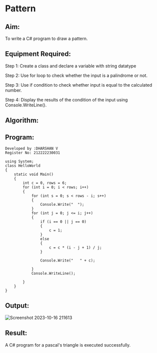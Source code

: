 # Pattern

## Aim:
To write a C# program to draw a pattern.

## Equipment Required:
Step 1: Create a class and declare a variable with string datatype

Step 2: Use for loop to check whether the input is a palindrome or not.

Step 3: Use if condition to check whether input is equal to the calculated number.

Step 4: Display the results of the condition of the input using Console.WriteLine().


## Algorithm:


## Program:
```
Developed by :DHARSHAN V
Register No: 212222230031
```
```
using System;
class HelloWorld
{
    static void Main()
    {
        int c = 0, rows = 6;
        for (int i = 0; i < rows; i++)
        {
            for (int s = 0; s < rows - i; s++)
            {
                Console.Write("  ");
            }
            for (int j = 0; j <= i; j++)
            {
                if (i == 0 || j == 0)
                {
                    c = 1;
                }
                else
                {
                    c = c * (i - j + 1) / j;
                }

                Console.Write("   " + c);

            }
            Console.WriteLine();

        }
    }
}
```

## Output:
![Screenshot 2023-10-16 211613](https://github.com/Dharshan011/C-Pattern/assets/113497491/88fc1479-5828-41a9-817f-07aff5b449f4)



## Result:
A C# program for a pascal's triangle is executed successfully.
